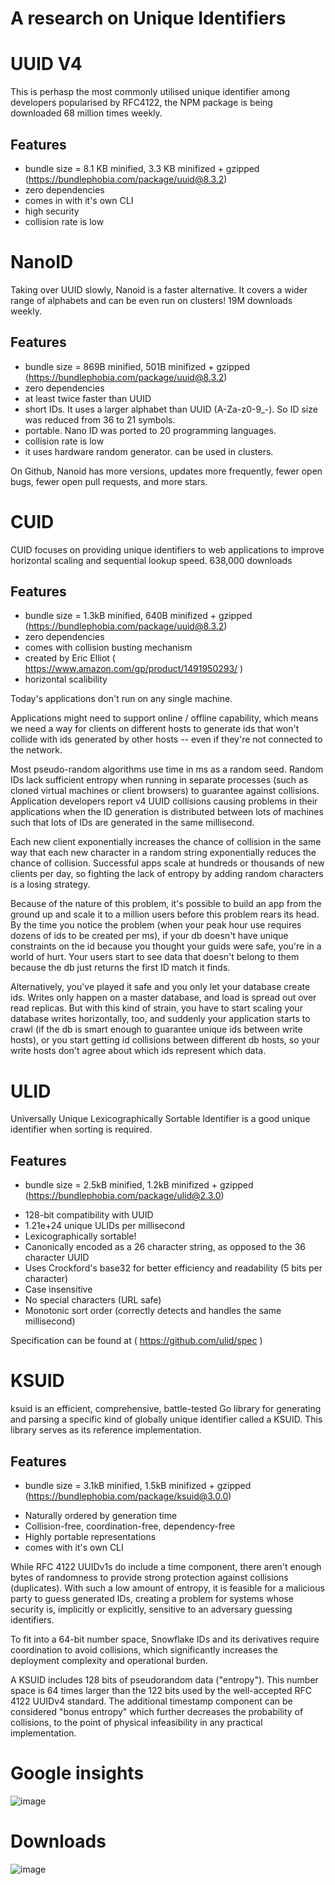 # A research on Unique Identifiers

# UUID V4

This is perhasp the most commonly utilised unique identifier among developers popularised by RFC4122, the NPM package is being downloaded 68 million times weekly.

## Features

- bundle size = 8.1 KB minified, 3.3 KB minifized + gzipped (https://bundlephobia.com/package/uuid@8.3.2)
- zero dependencies
- comes in with it's own CLI
- high security
- collision rate is low

# NanoID

Taking over UUID slowly, Nanoid is a faster alternative. It covers a wider range of alphabets and can be even run on clusters! 19M downloads weekly.

## Features

- bundle size = 869B minified, 501B minifized + gzipped (https://bundlephobia.com/package/uuid@8.3.2)
- zero dependencies
- at least twice faster than UUID
- short IDs. It uses a larger alphabet than UUID (A-Za-z0-9\_-). So ID size was reduced from 36 to 21 symbols.
- portable. Nano ID was ported to 20 programming languages.
- collision rate is low
- it uses hardware random generator. can be used in clusters.

On Github, Nanoid has more versions, updates more frequently, fewer open bugs, fewer open pull requests, and more stars.

# CUID

CUID focuses on providing unique identifiers to web applications to improve horizontal scaling and sequential lookup speed. 638,000 downloads

## Features

- bundle size = 1.3kB minified, 640B minifized + gzipped (https://bundlephobia.com/package/uuid@8.3.2)
- zero dependencies
- comes with collision busting mechanism
- created by Eric Elliot ( https://www.amazon.com/gp/product/1491950293/ )
- horizontal scalibility

Today's applications don't run on any single machine.

Applications might need to support online / offline capability, which means we need a way for clients on different hosts to generate ids that won't collide with ids generated by other hosts -- even if they're not connected to the network.

Most pseudo-random algorithms use time in ms as a random seed. Random IDs lack sufficient entropy when running in separate processes (such as cloned virtual machines or client browsers) to guarantee against collisions. Application developers report v4 UUID collisions causing problems in their applications when the ID generation is distributed between lots of machines such that lots of IDs are generated in the same millisecond.

Each new client exponentially increases the chance of collision in the same way that each new character in a random string exponentially reduces the chance of collision. Successful apps scale at hundreds or thousands of new clients per day, so fighting the lack of entropy by adding random characters is a losing strategy.

Because of the nature of this problem, it's possible to build an app from the ground up and scale it to a million users before this problem rears its head. By the time you notice the problem (when your peak hour use requires dozens of ids to be created per ms), if your db doesn't have unique constraints on the id because you thought your guids were safe, you're in a world of hurt. Your users start to see data that doesn't belong to them because the db just returns the first ID match it finds.

Alternatively, you've played it safe and you only let your database create ids. Writes only happen on a master database, and load is spread out over read replicas. But with this kind of strain, you have to start scaling your database writes horizontally, too, and suddenly your application starts to crawl (if the db is smart enough to guarantee unique ids between write hosts), or you start getting id collisions between different db hosts, so your write hosts don't agree about which ids represent which data.

# ULID 

Universally Unique Lexicographically Sortable Identifier is a good unique identifier when sorting is required. 

## Features 

- bundle size = 2.5kB minified, 1.2kB minifized + gzipped (https://bundlephobia.com/package/ulid@2.3.0)
* 128-bit compatibility with UUID
* 1.21e+24 unique ULIDs per millisecond
* Lexicographically sortable!
* Canonically encoded as a 26 character string, as opposed to the 36 character UUID
* Uses Crockford's base32 for better efficiency and readability (5 bits per character)
* Case insensitive
* No special characters (URL safe)
* Monotonic sort order (correctly detects and handles the same millisecond)

Specification can be found at ( https://github.com/ulid/spec )

# KSUID 

ksuid is an efficient, comprehensive, battle-tested Go library for generating and parsing a specific kind of globally unique identifier called a KSUID. This library serves as its reference implementation.

## Features

- bundle size = 3.1kB minified, 1.5kB minifized + gzipped (https://bundlephobia.com/package/ksuid@3.0.0)
* Naturally ordered by generation time
* Collision-free, coordination-free, dependency-free
* Highly portable representations
* comes with it's own CLI


While RFC 4122 UUIDv1s do include a time component, there aren't enough bytes of randomness to provide strong protection against collisions (duplicates). With such a low amount of entropy, it is feasible for a malicious party to guess generated IDs, creating a problem for systems whose security is, implicitly or explicitly, sensitive to an adversary guessing identifiers.

To fit into a 64-bit number space, Snowflake IDs and its derivatives require coordination to avoid collisions, which significantly increases the deployment complexity and operational burden.

A KSUID includes 128 bits of pseudorandom data ("entropy"). This number space is 64 times larger than the 122 bits used by the well-accepted RFC 4122 UUIDv4 standard. The additional timestamp component can be considered "bonus entropy" which further decreases the probability of collisions, to the point of physical infeasibility in any practical implementation.

# Google insights 

![image](https://user-images.githubusercontent.com/8538115/149848304-89058d53-3f4f-4acd-bfe2-6fd331d93e2e.png)

# Downloads

![image](https://user-images.githubusercontent.com/8538115/149848396-841ce70e-b04f-4410-a4ba-39c18b72de0e.png)
